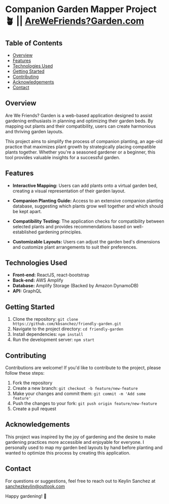 # Companion Garden Mapper Project 🪴 || [AreWeFriends?Garden.com](https://www.arewefriendsgarden.org)

## Table of Contents

- [Overview](#overview)
- [Features](#features)
- [Technologies Used](#technologies-used)
- [Getting Started](#getting-started)
- [Contributing](#contributing)
- [Acknowledgements](#acknowledgements)
- [Contact](#contact)

## Overview

Are We Friends? Garden is a web-based application designed to assist gardening enthusiasts in planning and optimizing their garden beds. By mapping out plants and their compatibility, users can create harmonious and thriving garden layouts.

This project aims to simplify the process of companion planting, an age-old practice that maximizes plant growth by strategically placing compatible plants together. Whether you're a seasoned gardener or a beginner, this tool provides valuable insights for a successful garden.

## Features

- **Interactive Mapping:** Users can add plants onto a virtual garden bed, creating a visual representation of their garden layout.

- **Companion Planting Guide:** Access to an extensive companion planting database, suggesting which plants grow well together and which should be kept apart.

- **Compatibility Testing:** The application checks for compatibility between selected plants and provides recommendations based on well-established gardening principles.

- **Customizable Layouts:** Users can adjust the garden bed's dimensions and customize plant arrangements to suit their preferences.

## Technologies Used

- **Front-end:** ReactJS, react-bootstrap
- **Back-end:** AWS Amplify
- **Database:** Amplify Storage (Backed by Amazon DynamoDB)
- **API:** GraphQL

## Getting Started

1. Clone the repository: `git clone https://github.com/kbsanchez/friendly-garden.git`
2. Navigate to the project directory: `cd friendly-garden`
3. Install dependencies: `npm install`
4. Run the development server: `npm start`

## Contributing

Contributions are welcome! If you'd like to contribute to the project, please follow these steps:

1. Fork the repository
2. Create a new branch: `git checkout -b feature/new-feature`
3. Make your changes and commit them: `git commit -m 'Add some feature'`
4. Push the changes to your fork: `git push origin feature/new-feature`
5. Create a pull request

## Acknowledgements

This project was inspired by the joy of gardening and the desire to make gardening practices more accessible and enjoyable for everyone. I personally used to map my garden bed layouts by hand before planting and wanted to optimize this process by creating this application.

## Contact

For questions or suggestions, feel free to reach out to Keylin Sanchez at sanchezkeylin@outlook.com

Happy gardening! 🌱
